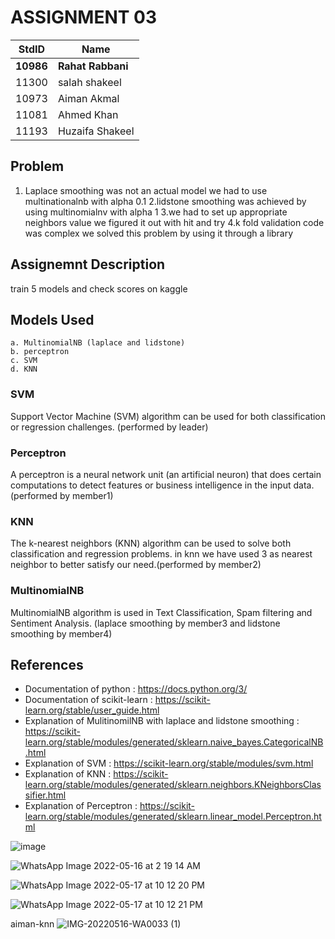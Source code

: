 # ASSIGNMENT 03 #

StdID | Name
------------ | -------------
**10986** | **Rahat Rabbani** 
11300 | salah shakeel
10973 | Aiman Akmal
11081 | Ahmed Khan
11193 | Huzaifa Shakeel

## Problem ##
1. Laplace smoothing was not an actual model we had to use multinationalnb with alpha 0.1
2.lidstone smoothing was achieved by using multinomialnv with alpha 1
3.we had to set up appropriate neighbors value  we figured it out with hit and try
4.k fold validation code was complex we solved this problem by using it through a library
## Assignemnt Description ##
train 5 models and check scores on kaggle

## Models Used ##
    a. MultinomialNB (laplace and lidstone)
    b. perceptron
    c. SVM
    d. KNN

### SVM ###
Support Vector Machine (SVM) algorithm can be used for both classification or regression challenges. (performed by leader)

### Perceptron ###
A perceptron is a neural network unit (an artificial neuron) that does certain computations to detect features or business intelligence in the input data. (performed by member1)

### KNN ###
The k-nearest neighbors (KNN) algorithm can be used to solve both classification and regression problems. in knn we have used 3 as nearest neighbor to better satisfy our need.(performed by member2)

### MultinomialNB ###
MultinomialNB algorithm is used in Text Classification, Spam filtering and Sentiment Analysis. (laplace smoothing by member3 and lidstone smoothing by member4)

## References ##
- Documentation of python : https://docs.python.org/3/
- Documentation of scikit-learn : https://scikit-learn.org/stable/user_guide.html
- Explanation of MulitinomilNB with laplace and lidstone smoothing : https://scikit-learn.org/stable/modules/generated/sklearn.naive_bayes.CategoricalNB.html
- Explanation of SVM : https://scikit-learn.org/stable/modules/svm.html
- Explanation of KNN : https://scikit-learn.org/stable/modules/generated/sklearn.neighbors.KNeighborsClassifier.html
- Explanation of Perceptron : https://scikit-learn.org/stable/modules/generated/sklearn.linear_model.Perceptron.html

![image](https://user-images.githubusercontent.com/99352810/169540156-cb9ee6a5-c4aa-443e-b709-1aa0316121d9.png)

![WhatsApp Image 2022-05-16 at 2 19 14 AM](https://user-images.githubusercontent.com/99357263/168875480-f320962a-402e-4703-b2c3-c2d25a75290f.jpeg)

![WhatsApp Image 2022-05-17 at 10 12 20 PM](https://user-images.githubusercontent.com/99352810/168872215-9292bbd9-8e9b-43d6-b1f1-c149bc967fab.jpeg)

![WhatsApp Image 2022-05-17 at 10 12 21 PM](https://user-images.githubusercontent.com/99352810/168872244-47237a7f-de0a-4a4b-9e03-9c13cf4aaa91.jpeg)

aiman-knn
![IMG-20220516-WA0033 (1)](https://user-images.githubusercontent.com/99357609/168653728-7582bd4b-c740-452b-b712-b2afda9ed16c.jpg)



